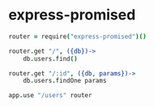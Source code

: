 # express-promised

```coffee
router = require("express-promised")()

router.get "/", ({db})->
    db.users.find()

router.get "/:id", ({db, params})->
    db.users.findOne params

app.use "/users" router
```
